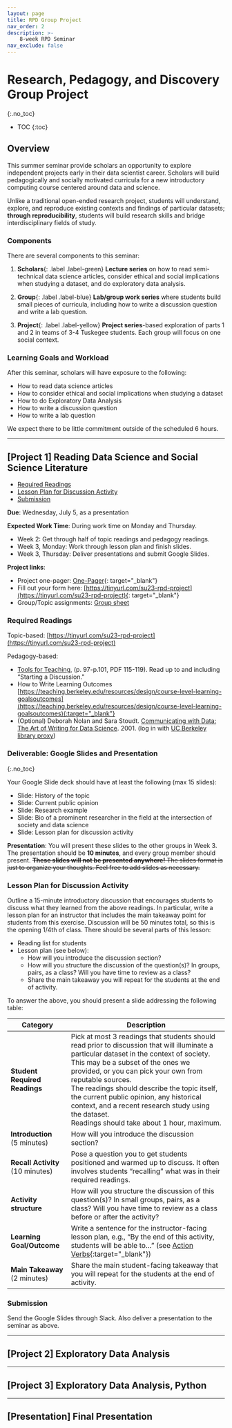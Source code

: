 ```yaml
---
layout: page
title: RPD Group Project
nav_order: 2
description: >-
    8-week RPD Seminar
nav_exclude: false
---
```


# Research, Pedagogy, and Discovery Group Project
{:.no_toc}

* TOC
{:toc}

## Overview
This summer seminar provide scholars an opportunity to explore independent projects early in their data scientist career. Scholars will build pedagogically and socially motivated curricula for a new introductory computing course centered around data and science.

Unlike a traditional open-ended research project, students will understand, explore, and reproduce existing contexts and findings of particular datasets; **through reproducibility**, students will build research skills and bridge interdisciplinary fields of study.

### Components
There are several components to this seminar:
1. **Scholars**{: .label .label-green} **Lecture series** on how to read semi-technical data science articles, consider ethical and social implications when studying a dataset, and do exploratory data analysis.

1. **Group**{: .label .label-blue} **Lab/group work series** where students build small pieces of curricula, including how to write a discussion question and write a lab question.

1. **Project**{: .label .label-yellow} **Project series**-based exploration of parts 1 and 2 in teams of 3-4 Tuskegee students.
Each group will focus on one social context.

### Learning Goals and Workload

After this seminar, scholars will have exposure to the following:

* How to read data science articles
* How to consider ethical and social implications when studying a dataset
* How to do Exploratory Data Analysis
* How to write a discussion question
* How to write a lab question

We expect there to be little commitment outside of the scheduled 6 hours.

---

## [Project 1] Reading Data Science and Social Science Literature

<ul>
<li><a href="#required-readings" id="markdown-toc-required-readings">Required Readings</a></li>
<li><a href="#lesson-plan-for-discussion-activity" id="markdown-toc-lesson-plan-for-discussion-activity">Lesson Plan for Discussion Activity</a></li>
<li><a href="#submission" id="markdown-toc-submission">Submission</a></li>
</ul>

**Due**:			Wednesday, July 5, as a presentation

**Expected Work Time**: 		During work time on Monday and Thursday.
  * Week 2: Get through half of topic readings and pedagogy readings.
  * Week 3, Monday: Work through lesson plan and finish slides.
  * Week 3, Thursday: Deliver presentations and submit Google Slides.

**Project links**:

* Project one-pager: [One-Pager](https://docs.google.com/document/d/1RS8NqVDn5QWa2qUsq6RCtmi95dObMl2wbqf0kEInS8k/edit?usp=sharing){: target="_blank"}
* Fill out your form here: [https://tinyurl.com/su23-rpd-project](https://tinyurl.com/su23-rpd-project){: target="_blank"}
* Group/Topic assignments: [Group sheet](https://docs.google.com/spreadsheets/d/1ct7rQuHV6RgbWBtAb1CSCdUnneoMX-8QZhV-kmw540w/edit?usp=sharing)


### Required Readings
Topic-based: [https://tinyurl.com/su23-rpd-project](https://tinyurl.com/su23-rpd-project)

Pedagogy-based:
* [Tools for Teaching](https://drive.google.com/file/d/1pisWNHtrfKiBd_8a-vsBuqv0sdK6QB2S/view?usp=sharing), (p. 97-p.101, PDF 115-119). Read up to and including “Starting a Discussion."
* How to Write Learning Outcomes [https://teaching.berkeley.edu/resources/design/course-level-learning-goalsoutcomes](https://teaching.berkeley.edu/resources/design/course-level-learning-goalsoutcomes){:target="_blank"}
* (Optional) Deborah Nolan and Sara Stoudt. [Communicating with Data: The Art of Writing for Data Science](https://drive.google.com/file/d/1pisWNHtrfKiBd_8a-vsBuqv0sdK6QB2S/view?usp=sharing). 2001. (log in with [UC Berkeley library proxy](https://guides.lib.berkeley.edu/ezproxy/browser-bookmarklet))

### Deliverable: Google Slides and Presentation
{:.no_toc}

Your Google Slide deck should have at least the following (max 15 slides):

* Slide: History of the topic
* Slide: Current public opinion
* Slide: Research example
* Slide: Bio of a prominent researcher in the field at the intersection of society and data science
* Slide: Lesson plan for discussion activity

**Presentation**: You will present these slides to the other groups in Week 3. The presentation should be **10 minutes**, and every group member should present. <del><b>These slides will not be presented anywhere!</b> The slides format is just to organize your thoughts. Feel free to add slides as necessary.</del>

### Lesson Plan for Discussion Activity

Outline a 15-minute introductory discussion that encourages students to discuss what they learned from the above readings. In particular, write a lesson plan for an instructor that includes the main takeaway point for students from this exercise. Discussion will be 50 minutes total, so this is the opening 1/4th of class. There should be several parts of this lesson:

* Reading list for students
* Lesson plan (see below):
    * How will you introduce the discussion section?
    * How will you structure the discussion of the question(s)? In groups, pairs, as a class? Will you have time to review as a class?
    * Share the main takeaway you will repeat for the students at the end of activity.

To answer the above, you should present a slide addressing the following table:

| Category | Description |
| --- | --- |
| **Student Required Readings** | Pick at most 3 readings that students should read prior to discussion that will illuminate a particular dataset in the context of society. This may be a subset of the ones we provided, or you can pick your own from reputable sources.<br/>The readings should describe the topic itself, the current public opinion, any historical context, and a recent research study using the dataset.<br/>Readings should take about 1 hour, maximum. |
| **Introduction**<br/>(5 minutes) | How will you introduce the discussion section? |
| **Recall Activity**<br/>(10 minutes) | Pose a question you to get students positioned and warmed up to discuss. It often involves students “recalling” what was in their required readings. | 
| **Activity structure** | How will you structure the discussion of this question(s)? In small groups, pairs, as a class? Will you have time to review as a class before or after the activity? |
| **Learning Goal/Outcome** | Write a sentence for the instructor-facing lesson plan, e.g., “By the end of this activity, students will be able to…” (see [Action Verbs](https://teaching.berkeley.edu/resources/design/course-level-learning-goalsoutcomes){:target="_blank"}) |
| **Main Takeaway**<br/>(2 minutes) | Share the main student-facing takeaway that you will repeat for the students at the end of activity. | 

### Submission

Send the Google Slides through Slack. Also deliver a presentation to the seminar as above.


---

## [Project 2] Exploratory Data Analysis

<!--

**Due**:			Friday July 15, end of seminar (tentatively)

**Expected Work Time**:
  * Friday 7/8: Look through data and get through half of questions.
  * Tuesday 7/12: Explore rest of questions, begin looking at own questions (at least two). Start compiling Google Slides with findings by Friday.
  * Friday 7/15: Get slides checked off.

**Questions**: [link](https://docs.google.com/document/d/1GlyS391W3f79-NSMZeQP4BsiMvKa2QGPCsx7ZZyBjiI/edit?usp=sharing){: target="_blank"}
**Data**: [Google Drive link](https://drive.google.com/drive/folders/1cRWxkl6S7JtfvQNpP1Xq_ttGCV-MM5Xi?usp=sharing){: target="_blank"}
-->

---

## [Project 3] Exploratory Data Analysis, Python

<!--
**Due**:			Friday July 29, middle of seminar (tentatively)

**Expected Work Time**:
  * Tuesday 7/19: Guest speaker; finish Colab setup; get slides checked off
  * Friday 7/22: Reproduce (see Note) 2 figures from Google Sheets. UC Berkeley UGSIs switch to teaching role so that Tuskegee Scholars do bulk of programming
  * Tuesday 7/26: Guest speaker; reproduce all of figures from Google Sheets, and start exploring 2 new figures or tables in Python. UC Berkeley UGSIs continue to teach.
  * Friday 7/29: Get slides and code checked off (Deb and Lisa to sit down and review code with each Tuskegee Scholar)

**Note**: The `datascience` library has different plotting styles from Google Sheets. When "reproducing"  figure/plot, we expect that you will take considerable time getting the right tables and columns for plotting, then choosing the right arguments for `datascience` library functions. Here are the function reference sheets for [Data 8](http://data8.org/su22/python-reference.html){: target="_blank"} and [Data 6](https://data6.org/su22/reference/){:target="_blank"}.

It is less important to reproduce the formatting of the plot-- in fact doing so requires advanced plotting knowledge beyond the scope of Data 6/Data 8.
-->

<!--
---

## [Project 4] Social and Ethical Implications of Data

### Discussion Question 2: Social and Behavioral Science Methodology
{:.no_toc}

**Due**:			(n/a, bundled into final presentation)

**Expected Work Time**:
  * Tuesday 8/2: Discussion building
  * 
  * Tuesday 7/19: Guest speaker; finish Colab setup; get slides checked off
  * Friday 7/22: Reproduce 2 figures from Google Sheets. UC Berkeley UGSIs switch to teaching role so that Tuskegee Scholars do bulk of programming
  * Tuesday 7/26: Guest speaker; start exploring new figure
  * Friday 7/29: Get slides and code checked off (Deb and Lisa to sit down and review code with each Tuskegee Scholar)

Questions:
* Pick 3-4 variables in the dataset and describe its conceptualization (from concept to variable definition) and operationalization (measurement and data collection).
* How were the data collectors/scientists connected to the population of interest? How may the historical context have impacted the data collection, reports, and policy decisions?

### Lesson plan details
{:.no_toc}

Describe particular norms an instructor should establish during this discussion, and what role the discussion facilitator should play. Are there any key terms a student should remember? How can an instructor guide the conversation away from criticism and towards constructive design?
-->


---

## [Presentation] Final Presentation
<!--

Build and edit your slides from Project 1 to include EDA findings and social context discussion questions. The final presentation should be a standalone slide deck that can be shared with future discussion instructors.

**Expected Work Time**:
  * Friday 7/29: Get slides and code checked off (Deb and Lisa to sit down and review code with each Tuskegee Scholar)
  * Tuesday 8/2: Start dicsussion question work (refining and expanding discussion to fill 50 minutes)
  * Friday 8/5: Make final presentation slides
  * Monday 8/8: Extra presentation time (Scholars only)
  * **Tuesday 8/9**: Final Presentations. **3-4:30pm** (are UC Berkeley GSIs available?)


Final Presentation: **15 minutes per group**.
Your presentations should be no longer than 15 slides, plus extra reference slides as needed.
* Introduction
* Discussion activity
    * Required readings for students. It would be useful to give a one-sentence verbal explanation about the purpose of each of the readings in building student knowledge (e.g., original research study, explains dataset, is an opinion article, etc.).
    * Outline of a 50-minute discussion (Projects 1 and below social context questions)
    * Instructor-facing Lesson Plans
* EDA
    * Python figures only
    * Note which functions or methods used from datascience library or from Python
* Thoughts and reflections
    * How was your experience exploring this dataset and context this summer?
    * What did you like, and what did you learn?
* Reference slides (not covered, but included in the presentation)
    * Project 1 Slide: Research example
    * Project 1 Slide: Bio of a prominent researcher in the field at the intersection of society and data science
    * Required readings for students and instructors (e.g., anything you read that you think an instructor would find useful, but may be too in-depth for a student)


### Lesson Plan for Social Context Discussion Activities

Construct at least two 15-minute activities where students engage critically with the social context of the dataset and the institutions/collectors of the dataset. Your activities should address the following:
* How were the data collectors/researchers connected to the population of interest?
* How is the dataset shaped by the data collectors' backgrounds and interests? For example, how variables are defined/measured, what concepts are not measured, how data are organized/aggregated for public use, what visualizations are shared, etc.
* How may the context of the study have impacted the sample collection, reports, and policy decisions?

Notes:
* Based on how you organize your discussion, it's possible to create one big activity as well. You should adjust the lesson plan table below (as well as its timings) to reflect any changes you make.
* If you learned a social science/ethical concept from a guest speaker (e.g., normative ethical approaches) and would like to introduce it as part of discussion, please make sure to include a slide describing that part of the lesson as well.

To answer the above, you should present a slide (or multiple) addressing the following table, which also includes the recall activity from Project 1:

| | Category | Description |
| -- | --- | --- |
| | **Student Required Readings** | Pick at most 3 readings that students should read prior to discussion that will illuminate a particular dataset in the context of society. This may be a subset of the ones we provided, or you can pick your own from reputable sources.<br/>The readings should describe the topic itself, the current public opinion, any historical context, and a recent research study using the dataset.<br/>Readings should take about 1 hour, maximum. |
| | **Introduction**<br/>(5 minutes) | How will you introduce the discussion section? |
| 1 | **Recall Activity**<br/>(10 minutes) | Pose a question you to get students positioned and warmed up to discuss. It often involves students “recalling” what was in their required readings. | 
| 1 | **Activity structure** | How will you structure the discussion of this question(s)? In small groups, pairs, as a class? Will you have time to review as a class before or after the activity? |
| 1 | **Learning Goal/Outcome** | Write a sentence for the instructor-facing lesson plan, e.g., “By the end of this activity, students will be able to…” (see [Action Verbs](https://teaching.berkeley.edu/resources/design/course-level-learning-goalsoutcomes){:target="_blank"}) |
| 1 | **Main Takeaway**<br/>(2 minutes) | Share the main student-facing takeaway that you will repeat for the students at the end of activity. | 
| 2 | **Activity 2**<br/>(N minutes)| Pose a question/activity where students engage critically with the social context of the dataset and/or the institutions/collectors of the dataset. You should adjust N (the number of minutes) as needed.|
| 2 | **Activity structure** |
| 2 | **Learning Goal/Outcome** |
| 2 | **Main Takeaway**<br/>(2 minutes) | 
| 3 | **Activity 3**<br/>(N minutes)| Pose a question/activity where students engage critically with the social context of the dataset and/or the institutions/collectors of the dataset. You should adjust N (the number of minutes) as needed.|
| 3 | **Activity structure** |
| 3 | **Learning Goal/Outcome** |
| 3 | **Main Takeaway**<br/>(2 minutes) | 

Note on timing: You should aim for a 40-50-minute discussion lesson plan.



<!--

---

## [Project 4] Constructing computing problems

Build a Jupyter notebook that has both the question/skeleton code and solutions for the two exercises below.

### Checkpoint
Identify the core library function and the core computation concept respectively for the two exercises below.

### Lab Exercise 1: The `datascience` Module
{:.no_toc}

Use 1-2 datascience module functions to construct a plot that demonstrates a facet of the data in the context of the findings from readings/discussion activities.

### Lab Exercise 2: A computational problem
{:.no_toc}

Compute a rate, proportion, or statistic that uses loops and/or conditional statements that demonstrates a facet of the data in the context of the findings from readings/discussion activities.

-->
